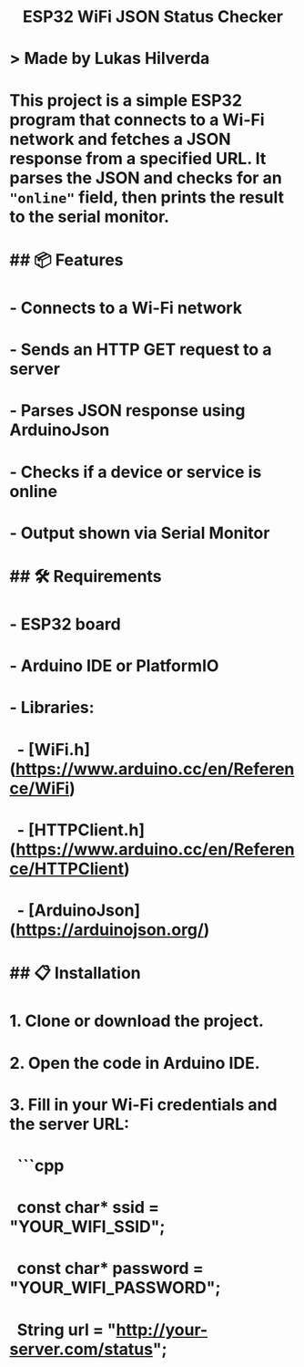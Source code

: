 # <h1 align="center">ESP32 WiFi JSON Status Checker</h1>

# 

# > Made by Lukas Hilverda

# 

# This project is a simple ESP32 program that connects to a Wi-Fi network and fetches a JSON response from a specified URL. It parses the JSON and checks for an `"online"` field, then prints the result to the serial monitor.

# 

# \## 📦 Features

# 

# \- Connects to a Wi-Fi network

# \- Sends an HTTP GET request to a server

# \- Parses JSON response using ArduinoJson

# \- Checks if a device or service is online

# \- Output shown via Serial Monitor

# 

# \## 🛠 Requirements

# 

# \- ESP32 board

# \- Arduino IDE or PlatformIO

# \- Libraries:

# &nbsp; - \[WiFi.h](https://www.arduino.cc/en/Reference/WiFi)

# &nbsp; - \[HTTPClient.h](https://www.arduino.cc/en/Reference/HTTPClient)

# &nbsp; - \[ArduinoJson](https://arduinojson.org/)

# 

# \## 📋 Installation

# 

# 1\. Clone or download the project.

# 2\. Open the code in Arduino IDE.

# 3\. Fill in your Wi-Fi credentials and the server URL:

# &nbsp;  ```cpp

# &nbsp;  const char\* ssid = "YOUR\_WIFI\_SSID";

# &nbsp;  const char\* password = "YOUR\_WIFI\_PASSWORD";

# &nbsp;  String url = "http://your-server.com/status";



